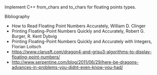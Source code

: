 Implement C++ from_chars and to_chars for floating points types.

Bibliography
* How to Read Floating Point Numbers Accurately,
  William D. Clinger
* Printing Floating-Point Numbers Quickly and Accurately,
  Robert G. Burger, R. Kent Dybvig
* Printing Floating-Point Numbers Quickly and Accurately with Integers,
  Florian Loitsch
* https://www.clarusft.com/dragon4-and-grisu3-algorithms-to-display-floating-point-numbers/
* http://www.serpentine.com/blog/2011/06/29/here-be-dragons-advances-in-problems-you-didnt-even-know-you-had/
